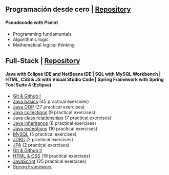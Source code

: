 ## Programación desde cero | [Repository](https://github.com/katheprc/EGG/tree/main/PDC) 
#### Pseudocode with Pseint
* Programming fundamentals
* Algorithmic logic
* Mathematical logical thinking



## Full-Stack | [Repository](https://github.com/katheprc/EGG/tree/main/Full-Stack) 
#### Java with Eclipse IDE and NetBeans IDE | SQL with MySQL Workbench | HTML, CSS & JS with Visual Studio Code | Spring Framework with Spring Tool Suite 4 (Eclipse)
* [Git & Github I](https://github.com/katheprc/EGG/tree/main/Full-Stack/1%20-%20Git%20%26%20Github%20I)
* [Java basics](https://github.com/katheprc/EGG/tree/main/Full-Stack/2%20-%20Java) (45 practical exercises)
* [Java OOP](https://github.com/katheprc/EGG/tree/main/Full-Stack/3%20-%20POO) (27 practical exercises)
* [Java collections](https://github.com/katheprc/EGG/tree/main/Full-Stack/4%20-%20Colecciones) (9 practical exercises)
* [Java class relationships](https://github.com/katheprc/EGG/tree/main/Full-Stack/5%20-%20Relaciones) (7 practical exercises)
* [Java inheritance](https://github.com/katheprc/EGG/tree/main/Full-Stack/6%20-%20Herencia) (8 practical exercises)
* [Java exceptions](https://github.com/katheprc/EGG/tree/main/Full-Stack/7%20-%20Excepciones) (10 practical exercises)
* [MySQL](https://github.com/katheprc/EGG/tree/main/Full-Stack/8%20-%20MySQL) (5 practical exercises)
* [JDBC](https://github.com/katheprc/EGG/tree/main/Full-Stack/9%20-%20JDBC) (2 practical exercises)
* [JPA](https://github.com/katheprc/EGG/tree/main/Full-Stack/10%20-%20JPA) (2 practical exercises)
* [Git & Github II](https://github.com/katheprc/EGG/tree/main/Full-Stack/11%20-%20Git%20%26%20Github%20II) 
* [HTML & CSS](https://github.com/katheprc/EGG/tree/main/Full-Stack/12%20-%20HTML%20y%20CSS) (19 practical exercises)
* [JavaScript](https://github.com/katheprc/EGG/tree/main/Full-Stack/13%20-%20JavaScript) (25 practical exercises)
* [Spring Framework](https://github.com/katheprc/EGG/tree/main/Full-Stack/15%20-%20Spring)
